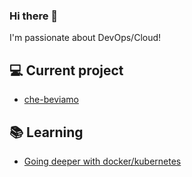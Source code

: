 ### Hi there 👋
I'm passionate about DevOps/Cloud!

## 💻 Current project
- [che-beviamo](https://github.com/NeapolitanDevs/che-beviamo)

## 📚 Learning
- [Going deeper with docker/kubernetes](https://github.com/techiescamp/kubernetes-learning-path)
